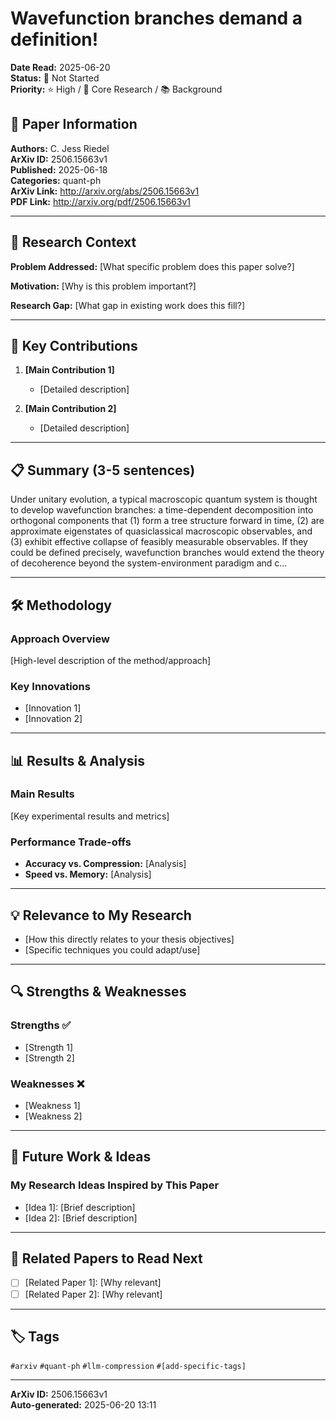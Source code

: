 # Wavefunction branches demand a definition!

**Date Read:** 2025-06-20  
**Status:** 🔴 Not Started  
**Priority:** ⭐ High / 🎯 Core Research / 📚 Background  

## 📄 Paper Information

**Authors:** C. Jess Riedel  
**ArXiv ID:** 2506.15663v1  
**Published:** 2025-06-18  
**Categories:** quant-ph  
**ArXiv Link:** http://arxiv.org/abs/2506.15663v1  
**PDF Link:** http://arxiv.org/pdf/2506.15663v1  

---

## 🎯 Research Context

**Problem Addressed:** [What specific problem does this paper solve?]

**Motivation:** [Why is this problem important?]

**Research Gap:** [What gap in existing work does this fill?]

---

## 🔑 Key Contributions

1. **[Main Contribution 1]**
   - [Detailed description]

2. **[Main Contribution 2]**
   - [Detailed description]

---

## 📋 Summary (3-5 sentences)

Under unitary evolution, a typical macroscopic quantum system is thought to
develop wavefunction branches: a time-dependent decomposition into orthogonal
components that (1) form a tree structure forward in time, (2) are approximate
eigenstates of quasiclassical macroscopic observables, and (3) exhibit
effective collapse of feasibly measurable observables. If they could be defined
precisely, wavefunction branches would extend the theory of decoherence beyond
the system-environment paradigm and c...

---

## 🛠️ Methodology

### Approach Overview
[High-level description of the method/approach]

### Key Innovations
- [Innovation 1]
- [Innovation 2]

---

## 📊 Results & Analysis

### Main Results
[Key experimental results and metrics]

### Performance Trade-offs
- **Accuracy vs. Compression:** [Analysis]
- **Speed vs. Memory:** [Analysis]

---

## 💡 Relevance to My Research

- [How this directly relates to your thesis objectives]
- [Specific techniques you could adapt/use]

---

## 🔍 Strengths & Weaknesses

### Strengths ✅
- [Strength 1]
- [Strength 2]

### Weaknesses ❌
- [Weakness 1]
- [Weakness 2]

---

## 🚀 Future Work & Ideas

### My Research Ideas Inspired by This Paper
- [Idea 1]: [Brief description]
- [Idea 2]: [Brief description]

---

## 🔗 Related Papers to Read Next

- [ ] [Related Paper 1]: [Why relevant]
- [ ] [Related Paper 2]: [Why relevant]

---

## 🏷️ Tags

`#arxiv` `#quant-ph` `#llm-compression` `#[add-specific-tags]`

---

**ArXiv ID:** 2506.15663v1  
**Auto-generated:** 2025-06-20 13:11
